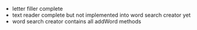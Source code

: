 - letter filler complete
- text reader complete but not implemented into word search creator yet
- word search creator contains all addWord methods